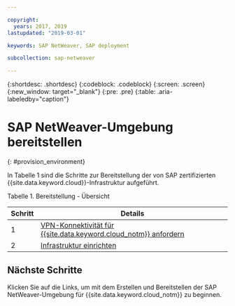 ```yaml
---

copyright:
  years: 2017, 2019
lastupdated: "2019-03-01"

keywords: SAP NetWeaver, SAP deployment

subcollection: sap-netweaver

---
```


{:shortdesc: .shortdesc}
{:codeblock: .codeblock}
{:screen: .screen}
{:new_window: target="_blank"}
{:pre: .pre}
{:table: .aria-labeledby="caption"}


# SAP NetWeaver-Umgebung bereitstellen
{: #provision_environment}

In Tabelle 1 sind die Schritte zur Bereitstellung der von SAP zertifizierten {{site.data.keyword.cloud}}-Infrastruktur aufgeführt.

Tabelle 1. Bereitstellung - Übersicht

| Schritt | Details |
| --- | --- |
| 1 | [VPN-Konnektivität für {{site.data.keyword.cloud_notm}} anfordern](/docs/infrastructure/sap-netweaver?topic=sap-netweaver-request_vpn_connect#request_vpn_connect) |
| 2 | [Infrastruktur einrichten](/docs/infrastructure/sap-netweaver?topic=sap-netweaver-set_up_infrastructure#set_up_infrastructure) |

## Nächste Schritte

Klicken Sie auf die Links, um mit dem Erstellen und Bereitstellen der SAP NetWeaver-Umgebung für {{site.data.keyword.cloud_notm}} zu beginnen.
